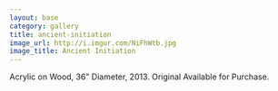```yaml
---
layout: base
category: gallery
title: ancient-initiation
image_url: http://i.imgur.com/NiFhWtb.jpg 
image_title: Ancient Initiation
---
```

Acrylic on Wood, 36" Diameter, 2013.  Original Available for Purchase.
